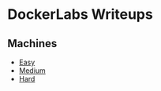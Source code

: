 # DockerLabs Writeups

## Machines
- [Easy](machines/easy/)
- [Medium](machines/medium/)
- [Hard](machines/hard/)
